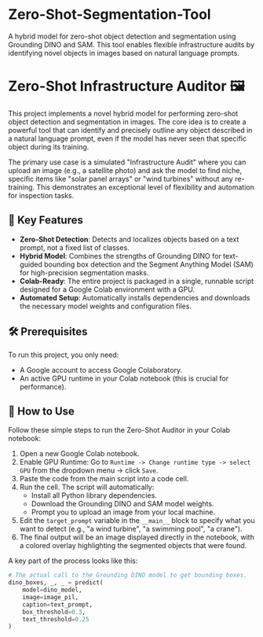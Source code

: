 # Zero-Shot-Segmentation-Tool
A hybrid model for zero-shot object detection and segmentation using Grounding DINO and SAM. This tool enables flexible infrastructure audits by identifying novel objects in images based on natural language prompts.


# Zero-Shot Infrastructure Auditor 🖼️

This project implements a novel hybrid model for performing zero-shot object detection and segmentation in images. The core idea is to create a powerful tool that can identify and precisely outline any object described in a natural language prompt, even if the model has never seen that specific object during its training.

The primary use case is a simulated "Infrastructure Audit" where you can upload an image (e.g., a satellite photo) and ask the model to find niche, specific items like "solar panel arrays" or "wind turbines" without any re-training. This demonstrates an exceptional level of flexibility and automation for inspection tasks.

## 🌟 Key Features

- **Zero-Shot Detection**: Detects and localizes objects based on a text prompt, not a fixed list of classes.
- **Hybrid Model**: Combines the strengths of Grounding DINO for text-guided bounding box detection and the Segment Anything Model (SAM) for high-precision segmentation masks.
- **Colab-Ready**: The entire project is packaged in a single, runnable script designed for a Google Colab environment with a GPU.
- **Automated Setup**: Automatically installs dependencies and downloads the necessary model weights and configuration files.

## 🛠️ Prerequisites

To run this project, you only need:

- A Google account to access Google Colaboratory.
- An active GPU runtime in your Colab notebook (this is crucial for performance).

## 🚀 How to Use

Follow these simple steps to run the Zero-Shot Auditor in your Colab notebook:

1. Open a new Google Colab notebook.
2. Enable GPU Runtime: Go to `Runtime -> Change runtime type -> select GPU` from the dropdown menu -> click `Save`.
3. Paste the code from the main script into a code cell.
4. Run the cell. The script will automatically:
   - Install all Python library dependencies.
   - Download the Grounding DINO and SAM model weights.
   - Prompt you to upload an image from your local machine.
5. Edit the `target_prompt` variable in the `__main__` block to specify what you want to detect (e.g., "a wind turbine", "a swimming pool", "a crane").
6. The final output will be an image displayed directly in the notebook, with a colored overlay highlighting the segmented objects that were found.

A key part of the process looks like this:

```python
# The actual call to the Grounding DINO model to get bounding boxes.
dino_boxes, _, _ = predict(
    model=dino_model,
    image=image_pil,
    caption=text_prompt,
    box_threshold=0.3,
    text_threshold=0.25
)
